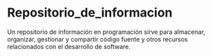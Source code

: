 # Repositorio_de_informacion
Un repositorio de información en programación sirve para almacenar, organizar, gestionar y compartir código fuente y otros recursos relacionados con el desarrollo de software.

